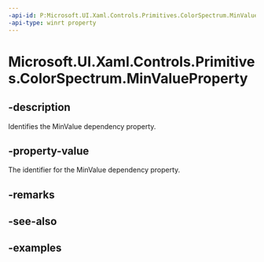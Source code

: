 ```yaml
---
-api-id: P:Microsoft.UI.Xaml.Controls.Primitives.ColorSpectrum.MinValueProperty
-api-type: winrt property
---
```

<!-- Property syntax.
public DependencyProperty MinValueProperty { get; }
-->

# Microsoft.UI.Xaml.Controls.Primitives.ColorSpectrum.MinValueProperty


## -description

Identifies the MinValue dependency property.


## -property-value

The identifier for the MinValue dependency property.


## -remarks


## -see-also


## -examples



